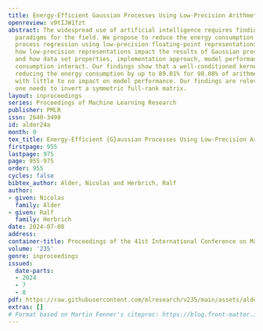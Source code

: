 ```yaml
---
title: Energy-Efficient Gaussian Processes Using Low-Precision Arithmetic
openreview: v9tIJW1fzt
abstract: The widespread use of artificial intelligence requires finding energy-efficient
  paradigms for the field. We propose to reduce the energy consumption of Gaussian
  process regression using low-precision floating-point representations. We explore
  how low-precision representations impact the results of Gaussian process regression
  and how data set properties, implementation approach, model performance, and energy
  consumption interact. Our findings show that a well-conditioned kernel matrix allows
  reducing the energy consumption by up to 89.01% for 98.08% of arithmetic operations
  with little to no impact on model performance. Our findings are relevant whenever
  one needs to invert a symmetric full-rank matrix.
layout: inproceedings
series: Proceedings of Machine Learning Research
publisher: PMLR
issn: 2640-3498
id: alder24a
month: 0
tex_title: Energy-Efficient {G}aussian Processes Using Low-Precision Arithmetic
firstpage: 955
lastpage: 975
page: 955-975
order: 955
cycles: false
bibtex_author: Alder, Nicolas and Herbrich, Ralf
author:
- given: Nicolas
  family: Alder
- given: Ralf
  family: Herbrich
date: 2024-07-08
address:
container-title: Proceedings of the 41st International Conference on Machine Learning
volume: '235'
genre: inproceedings
issued:
  date-parts:
  - 2024
  - 7
  - 8
pdf: https://raw.githubusercontent.com/mlresearch/v235/main/assets/alder24a/alder24a.pdf
extras: []
# Format based on Martin Fenner's citeproc: https://blog.front-matter.io/posts/citeproc-yaml-for-bibliographies/
---
```

